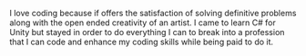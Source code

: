 I love coding because if offers the satisfaction of solving definitive problems along with the open ended creativity of an artist.
I came to learn C# for Unity but stayed in order to do everything I can to break into a profession that I can code and enhance my coding
skills while being paid to do it.
